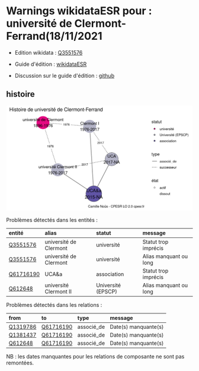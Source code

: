 Warnings wikidataESR pour : université de Clermont-Ferrand(18/11/2021
================

- Edition wikidata : [Q3551576](https://www.wikidata.org/wiki/Q3551576)
- Guide d'édition : [wikidataESR](https://github.com/cpesr/wikidataESR/)

- Discussion sur le guide d'édition : [github](https://github.com/cpesr/wikidataESR/issues)



## histoire 

![Graphique non généré](Q3551576-histoire.png) 

Problèmes détectés dans les entités :

|entité                                               |alias                  |statut             |message                |
|:----------------------------------------------------|:----------------------|:------------------|:----------------------|
|[Q3551576](https://www.wikidata.org/wiki/Q3551576)   |université de Clermont |université         |Statut trop imprécis   |
|[Q3551576](https://www.wikidata.org/wiki/Q3551576)   |université de Clermont |université         |Alias manquant ou long |
|[Q61716190](https://www.wikidata.org/wiki/Q61716190) |UCA&a                  |association        |Statut trop imprécis   |
|[Q612648](https://www.wikidata.org/wiki/Q612648)     |université Clermont II |Université (EPSCP) |Alias manquant ou long |

Problèmes détectés dans les relations :

|from                                               |to                                                   |type       |message              |
|:--------------------------------------------------|:----------------------------------------------------|:----------|:--------------------|
|[Q1319786](https://www.wikidata.org/wiki/Q1319786) |[Q61716190](https://www.wikidata.org/wiki/Q61716190) |associé_de |Date(s) manquante(s) |
|[Q1381437](https://www.wikidata.org/wiki/Q1381437) |[Q61716190](https://www.wikidata.org/wiki/Q61716190) |associé_de |Date(s) manquante(s) |
|[Q612648](https://www.wikidata.org/wiki/Q612648)   |[Q61716190](https://www.wikidata.org/wiki/Q61716190) |associé_de |Date(s) manquante(s) |

NB : les dates manquantes pour les relations de composante ne sont pas remontées. 

